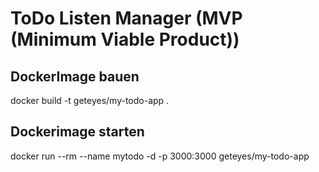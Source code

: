 # ToDo Listen Manager (MVP (Minimum Viable Product))

## DockerImage bauen
docker build -t geteyes/my-todo-app .

## Dockerimage starten
docker run --rm --name mytodo -d -p 3000:3000 geteyes/my-todo-app
